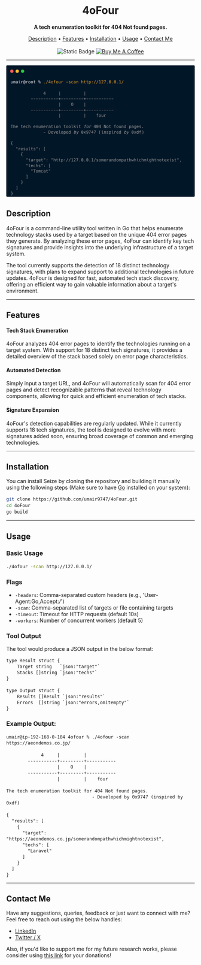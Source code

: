 
<h1 align="center">4oFour</h1>
<p align="center"><b>A tech enumeration toolkit for 404 Not found pages.</b></p>
<p align="center">
<a href="#description">Description</a> • <a href="#features">Features</a> • <a href="#installation">Installation</a> • <a href="#usage">Usage</a> • <a href="#contactme">Contact Me</a><br><br>
<img alt="Static Badge" src="https://img.shields.io/badge/Built with-Golang-green?logo=gear">
  <a href="https://www.buymeacoffee.com/umair9747" target="_blank"><img src="https://www.buymeacoffee.com/assets/img/custom_images/orange_img.png" alt="Buy Me A Coffee" style="height: 21px !important;width: 94px !important;" ></a>
</p>
<hr>
<img src="./tool.png">
<br>
<div id="description">
<h2> Description </h2>
4oFour is a command-line utility tool written in Go that helps enumerate technology stacks used by a target based on the unique 404 error pages they generate. By analyzing these error pages, 4oFour can identify key tech signatures and provide insights into the underlying infrastructure of a target system.

The tool currently supports the detection of 18 distinct technology signatures, with plans to expand support to additional technologies in future updates. 4oFour is designed for fast, automated tech stack discovery, offering an efficient way to gain valuable information about a target's environment.
</div>
<hr style="height: 1px;">

<div id="features">
<h2> Features </h2>

<h4>Tech Stack Enumeration</h4>
4oFour analyzes 404 error pages to identify the technologies running on a target system. With support for 18 distinct tech signatures, it provides a detailed overview of the stack based solely on error page characteristics.

<h4>Automated Detection</h4>
Simply input a target URL, and 4oFour will automatically scan for 404 error pages and detect recognizable patterns that reveal technology components, allowing for quick and efficient enumeration of tech stacks.

<h4>Signature Expansion</h4>
4oFour's detection capabilities are regularly updated. While it currently supports 18 tech signatures, the tool is designed to evolve with more signatures added soon, ensuring broad coverage of common and emerging technologies.
</div>

<hr style="height: 1px;">

<div id="installation">
<h2> Installation </h2>
You can install Seize by cloning the repository and building it manually using the following steps (Make sure to have <a href="https://go.dev/doc/install">Go</a> installed on your system):<br>


```bash
git clone https://github.com/umair9747/4oFour.git
cd 4oFour
go build
```
</div>

<hr style="height: 1px;">

<div id="usage">
<h2> Usage </h2>

### Basic Usage

```bash
./4ofour -scan http://127.0.0.1/
```

### Flags

- `-headers`: Comma-separated custom headers (e.g., 'User-Agent:Go,Accept:*/*')
- `-scan`: Comma-separated list of targets or file containing targets
- `-timeout`: Timeout for HTTP requests (default 10s)
- `-workers`: Number of concurrent workers (default 5)

### Tool Output
The tool would produce a JSON output in the below format:
```
type Result struct {
	Target string   `json:"target"`
	Stacks []string `json:"techs"`
}

type Output struct {
	Results []Result `json:"results"`
	Errors  []string `json:"errors,omitempty"`
}
```
### Example Output:
```
umair@ip-192-168-0-104 4ofour % ./4ofour -scan https://aeondemos.co.jp/

             4     |         |         
        -----------+---------+-----------
                   |    O    |         
        -----------+---------+-----------
                   |         |    four   

The tech enumeration toolkit for 404 Not found pages.
                                - Developed by 0x9747 (inspired by 0xdf)

{
  "results": [
    {
      "target": "https://aeondemos.co.jp/somerandompathwhichmightnotexist",
      "techs": [
        "Laravel"
      ]
    }
  ]
}
```

</div>

<hr style="height: 1px;">

<div id="contactme">
<h2> Contact Me </h2>
Have any suggestions, queries, feedback or just want to connect with me? Feel free to reach out using the below handles:
<ul type="disc">
<li><a href="https://www.linkedin.com/in/umair-nehri-49699317a">LinkedIn</a></li>
<li><a href="https://twitter.com/0x9747/">Twitter / X</a></li>
</ul>

Also, if you'd like to support me for my future research works, please consider using <a href="https://www.buymeacoffee.com/umair9747">this link</a> for your donations!
</div>
